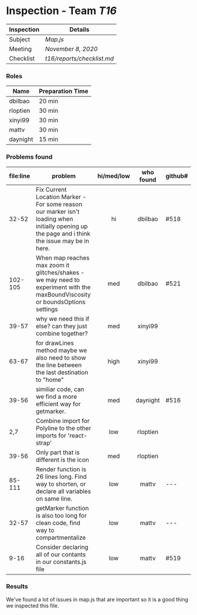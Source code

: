 # Inspection - Team *T16* 
 
| Inspection | Details |
| ----- | ----- |
| Subject | *Map.js*|
| Meeting | *November 8, 2020* |
| Checklist | *t16/reports/checklist.md* |

### Roles

| Name | Preparation Time |
| ---- | ---- |
| dbilbao | 20 min |
| rloptien | 30 min |
| xinyi99 | 30 min|
| mattv | 30 min |
| daynight| 15 min |

### Problems found

| file:line | problem | hi/med/low | who found | github#  |
| --- | --- | :---: | :---: | --- |
| 32-52 | Fix Current Location Marker - For some reason our marker isn't loading when initially opening up the page and i think the issue may be in here. | hi | dbilbao | #518 |
| 102-105 | When map reaches max zoom it glitches/shakes - we may need to experiment with the maxBoundViscosity or boundsOptions settings | med | dbilbao | #521 |
| 39-57 |  why we need this if else? can they just combine together? | med | xinyi99 | |
| 63-67 |  for drawLines method maybe we also need to show the line between the last destination to "home"  | high | xinyi99 | |
| 39-56 | similiar code, can we find a more efficient way for getmarker. | med | daynight | #516 |
| 2,7 | Combine import for Polyline to the other imports for 'react-strap' | low | rloptien | |
| 39-56 | Only part that is different is the icon | med | rloptien | |
| 85-111 | Render function is 26 lines long. Find way to shorten, or declare all variables on same line. | low | mattv | --- |
| 32-57 | getMarker function is also too long for clean code, find way to compartmentalize | low | mattv | --- |
| 9-16 | Consider declaring all of our contants in our constants.js file | low | mattv | #519 |


### Results
We've found a lot of issues in map.js that are important so it is a good thing we inspected this file. 
